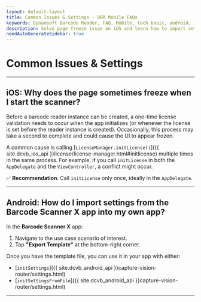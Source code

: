 ```yaml
---
layout: default-layout
title: Common Issues & Settings - DBR Mobile FAQs
keywords: Dynamsoft Barcode Reader, FAQ, Mobile, tech basic, android, ios, freeze, license, template, scanner settings
description: Solve page freeze issue on iOS and learn how to import settings from Barcode Scanner X on Android.
needAutoGenerateSidebar: true
---
```


# Common Issues & Settings

---

## iOS: Why does the page sometimes freeze when I start the scanner?

Before a barcode reader instance can be created, a one-time license validation needs to occur when the app initializes (or whenever the license is set before the reader instance is created). Occasionally, this process may take a second to complete and could cause the UI to appear frozen.

A common cause is calling [`LicenseManager.initLicense()`]({{ site.dcvb_ios_api }}license/license-manager.html#initlicense) multiple times in the same process. For example, if you call `initLicense` in both the `AppDelegate` and the `ViewController`, a conflict might occur.

✅ **Recommendation**: Call `initLicense` only once, ideally in the `AppDelegate`.

---

## Android: How do I import settings from the Barcode Scanner X app into my own app?

In the **Barcode Scanner X** app:

1. Navigate to the use case scenario of interest.
2. Tap **"Export Template"** at the bottom-right corner.

Once you have the template file, you can use it in your app with either:

- [`initSettings`]({{ site.dcvb_android_api }}capture-vision-router/settings.html)
- [`initSettingsFromFile`]({{ site.dcvb_android_api }}capture-vision-router/settings.html)


---